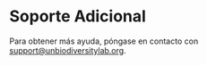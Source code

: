 # Soporte Adicional

Para obtener más ayuda, póngase en contacto con <support@unbiodiversitylab.org>.
